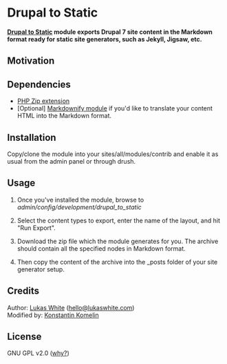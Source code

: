 Drupal to Static
===
**[Drupal to Static](https://github.com/kkomelin/drupal_to_static) module exports Drupal 7 site content in the Markdown format ready for static site generators, such as Jekyll, Jigsaw, etc.**

## Motivation

## Dependencies

- [PHP Zip extension](http://php.net/manual/en/book.zip.php)
- [Optional] [Markdownify module](https://github.com/lukaswhite/Drupal-Markdownify) if you'd like to translate your content HTML into the Markdown format.

## Installation

Copy/clone the module into your sites/all/modules/contrib and enable it as usual from the admin panel or through drush.

## Usage

1) Once you've installed the module, browse to _admin/config/development/drupal_to_static_

2) Select the content types to export, enter the name of the layout, and hit "Run Export".

3) Download the zip file which the module generates for you. 
The archive should contain all the specified nodes in Markdown format. 

4) Then copy the content of the archive into the _posts folder of your site generator setup.


## Credits


Author: [Lukas White](https://github.com/lukaswhite) (hello@lukaswhite.com)  
Modified by: [Konstantin Komelin](https://github.com/kkomelin)


## License

GNU GPL v2.0 ([why?](https://github.com/kkomelin/drupal_to_static/issues/1#issue-344303013))